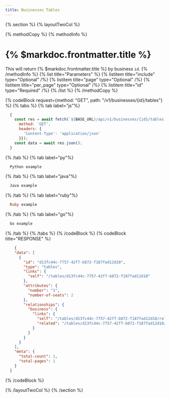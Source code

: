 ```yaml
---
title: Businesses Tables
---
```

{% section %}
{% layoutTwoCol %}

{% methodCopy %}
{% methodInfo %}
  # {% $markdoc.frontmatter.title %}
  This will return {% $markdoc.frontmatter.title %} by business `id`.
{% /methodInfo %}
{% list title="Parameters" %}
  {% listitem title="include" type="Optional" /%}
  {% listitem title="page" type="Optional" /%}
  {% listitem title="per_page" type="Optional" /%}
  {% listitem title="id" type="Required" /%}
{% /list %}
{% /methodCopy %}

{% codeBlock request={method: "GET", path: "/v1/businesses/{id}/tables"} %}
{% tabs %}
  {% tab label="js"%}
  ```js
    {
      const res = await fetch(`${BASE_URL}/api/v1/businesses/{id}/tables`, {
        method: 'GET',
        headers: {
          'Content-Type': 'application/json'
        }});
      const data = await res.json();
    }
  ```
  {% /tab %}
  {% tab label="py"%}
  ```py
    Python example
  ```
  {% /tab %}
  {% tab label="java"%}
  ```java
    Java example
  ```
  {% /tab %}
  {% tab label="ruby"%}
  ```ruby
    Ruby example
  ```
  {% /tab %}
  {% tab label="go"%}
  ```go
    Go example
  ```
  {% /tab %}
{% /tabs %}
{% /codeBlock %}
{% codeBlock title="RESPONSE" %}
  ```json
      {
      "data": [
        {
          "id": "d13fc44c-7757-42f7-b872-f187fad12d10",
          "type": "tables",
          "links": {
            "self": "/tables/d13fc44c-7757-42f7-b872-f187fad12d10"
          },
          "attributes": {
            "number": "1",
            "number-of-seats": 2
          },
          "relationships": {
            "business": {
              "links": {
                "self": "/tables/d13fc44c-7757-42f7-b872-f187fad12d10/relationships/business",
                "related": "/tables/d13fc44c-7757-42f7-b872-f187fad12d10/business"
              }
            }
          }
        }
      ],
      "meta": {
        "total-count": 1,
        "total-pages": 1
      }
    }
  ```
{% /codeBlock %}  

{% /layoutTwoCol %}
{% /section %}